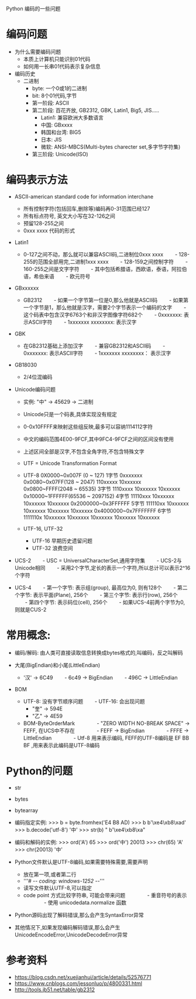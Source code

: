 Python 编码的一些问题
# 编码问题
- 为什么需要编码问题
    - 本质上计算机只能识别01代码
    - 如何用一长串01代码表示复杂信息
- 编码历史
    - 二进制
        - byte: 一个0或1的二进制
        - bit: 8个01代码,字节
        - 第一阶段: ASCII
        - 第二阶段: 百花齐放, GB2312, GBK, Latin1, Big5, JIS.....
            - Latin1: 兼容欧洲大多数语言
            - 中国: GBxxxx
            - 韩国和台湾: BIG5
            - 日本: JIS
            - 微软: ANSI-MBCS(Multi-bytes charecter set,多字节字符集)
        - 第三阶段: Unicode(ISO)
         
# 编码表示方法
- ASCII-american standard code for information interchane
    - 所有控制字符(包括回车,删除等)编码再0-31范围已经127
    - 所有标点符号, 英文大小写在32-126之间
    - 预留128-255之间
    - 0xxx xxxx 代码的形式
- Latin1
    - 0-127之间不动，那么就可以兼容ASCII码,二进制位0xxx xxxx
　　- 128-255的范围全部用完,二进制1xxx xxxx
　　- 128-159之间控制字符
　　- 160-255之间是文字字符
　　- 其中包括希腊语，西欧语，泰语，阿拉伯语，希伯来语
　　- 欧元符号
- GBxxxxxx
    - GB2312
　　- 如果一个字节第一位是0,那么他就是ASCII码
　　- 如果第一个字节是1，那么他就是汉字，需要2个字节表示一个编码的文字
　　- 这个码表中包含汉字6763个和非汉字图像字符682个
　　- 0xxxxxxx: 表示ASCII字符
　　- 1xxxxxxx xxxxxxxx: 表示汉字 
- GBK
    - 在GB2312基础上添加汉字
　　- 兼容GB2312和ASCII码
　　- 0xxxxxxx: 表示ASCII字符
　　- 1xxxxxxx xxxxxxxx： 表示汉字    
- GB18030
    - 2/4位混编码 
    
- Unicode编码问题
    - 实例: "中" -> 45629 -> 二进制
    - Unicode只是一个码表,具体实现没有规定
    - 0-0x10FFFF来映射这些组反映,最多可以容纳1114112字符
    - 中文的编码范围4E00-9FCF,其中9FC4-9FCF之间的区间没有使用
    - 上述区间全部是汉字,不包含全角字符,不包含特殊文字
    - UTF = Unicode Transformation Format
    - UTF-8
            0X0000~0x007F   (0 ~ 127)    1字节  0xxxxxxx
            0x0080~0x07FF(128 ~ 2047)    110xxxxx 10xxxxxx
            0x0800~FFFF(2048 ~ 65535)    3字节  1110xxxx 10xxxxxx 10xxxxxx
            0x10000~1FFFFFF(65536 ~ 2097152)    4字节    11110xxx 10xxxxxx 10xxxxxx 10xxxxxx
            0x2000000~0x3FFFFFF     5字节     111110xx    10xxxxxx    10xxxxxx    10xxxxxx    10xxxxxx
            0x4000000~0x7FFFFFFF    6字节     1111110x    10xxxxxx    10xxxxxx    10xxxxxx    10xxxxxx    10xxxxxx
    
    - UTF-16, UTF-32
        - UTF-16 早期历史遗留问题
        - UTF-32 浪费空间
        
- UCS-2
　　- USC = UniversalCharacterSet,通用字符集
　　- UCS-2与Unicode相同
　　- 采用2个字节,定长的表示一个字符,所以总计可以表示2^16个字符
- UCS-4
　　- 第一个字节: 表示组(group), 最高位为0, 则有128个
　　- 第二个字节: 表示平面(Plane), 256个
　　- 第三个字节: 表示行(row), 256个
　　- 第四个字节: 表示码位(cell), 256个
　　- 如果UCS-4前两个字节为0, 则就是CUS-2
    
# 常用概念:
- 编码/解码: 由人类可直接读取信息转换成bytes格式的,叫编码，反之叫解码
- 大尾(BigEndian)和小尾(LittleEndian)        
    - '汉' -> 6C49
　　- 6c49 -> BigEndian
　　- 496C -> LittleEndian

- BOM
    - UTF-8: 没有字节顺序问题
　　- UTF-16: 会出现问题
        - "奎" -> 594E
       - "乙" -> 4E59
    - BOM-ByteOrderMark
　　　　- "ZERO WIDTH NO-BREAK SPACE" -> FEFF, 在UCS中不存在
　　　　- FEFF -> BigEndian
　　　　- FFFE -> LittleEndian
　　　　- Utf-8 用来表示编码, FEFF的UTF-8编码是 EF BB BF ,用来表示此编码是UTF-8编码
        
# Python的问题
- str
- bytes
- bytearray
- 编码指定实例:
        >>> b = byte.fromhex('E4 B8 AD) 
        >>> b
        b'\xe4\xb8\xad'
        >>> b.decode('utf-8')
        '中'
        >>> str(b)
        "   b'\\xe4\\xb8\\xa"
        
- 编码和解码的实例:
        >>> ord('A')
        65
        >>> ord('中')
        20013
        >>> chr(65)
        'A'
        >>> chr(20013)
        '中'

- Python文件默认是UTF-8编码,如果需要特殊需要,需要声明
    - 放在第一项,或者第二行
    - '''# -*- coding: windows-1252 -*-'''  
    - 读写文件默认UTF-8,可以指定
    - code point 方式比较字符串, 可能会带来问题
　　　　- 重音符号的表示
　　　　- 使用 unicodedata.normalize 函数
- Python源码出现了解码错误,那么会产生SyntaxError异常
- 其他情况下,如果发现编码解码错误,那么会产生UnicodeEncodeError,UnicodeDecodeError异常

# 参考资料
- https://blog.csdn.net/xuejianhui/article/details/52576771
- https://www.cnblogs.com/jessonluo/p/4800331.html
- http://tools.jb51.net/table/gb2312                 